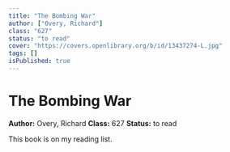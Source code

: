 ```yaml
---
title: "The Bombing War"
author: ["Overy, Richard"]
class: "627"
status: "to read"
cover: "https://covers.openlibrary.org/b/id/13437274-L.jpg"
tags: []
isPublished: true
---
```


# The Bombing War

**Author:** Overy, Richard
**Class:** 627
**Status:** to read

This book is on my reading list. 